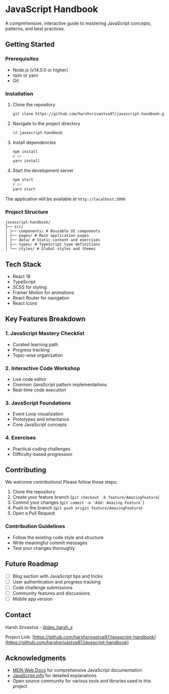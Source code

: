 # JavaScript Handbook

A comprehensive, interactive guide to mastering JavaScript concepts, patterns, and best practices.

## Getting Started

### Prerequisites

- Node.js (v14.0.0 or higher)
- npm or yarn
- Git

### Installation

1. Clone the repository

   ```bash
   git clone https://github.com/harshsrivastva97/javascript-handbook.git
   ```

2. Navigate to the project directory

   ```bash
   cd javascript-handbook
   ```

3. Install dependencies

   ```bash
   npm install
   # or
   yarn install
   ```

4. Start the development server
   ```bash
   npm start
   # or
   yarn start
   ```

The application will be available at `http://localhost:3000`

### Project Structure

```
javascript-handbook/
├── src/
│ ├── components/ # Reusable UI components
│ ├── pages/ # Main application pages
│ ├── data/ # Static content and exercises
│ ├── types/ # TypeScript type definitions
│ └── styles/ # Global styles and themes
```

## Tech Stack

- React 18
- TypeScript
- SCSS for styling
- Framer Motion for animations
- React Router for navigation
- React Icons

## Key Features Breakdown

### 1. JavaScript Mastery Checklist

- Curated learning path
- Progress tracking
- Topic-wise organization

### 2. Interactive Code Workshop

- Live code editor
- Common JavaScript pattern implementations
- Real-time code execution

### 3. JavaScript Foundations

- Event Loop visualization
- Prototypes and inheritance
- Core JavaScript concepts

### 4. Exercises

- Practical coding challenges
- Difficulty-based progression

## Contributing

We welcome contributions! Please follow these steps:

1. Clone the repository
2. Create your feature branch (`git checkout -b feature/AmazingFeature`)
3. Commit your changes (`git commit -m 'Add: Amazing Feature'`)
4. Push to the branch (`git push origin feature/AmazingFeature`)
5. Open a Pull Request

### Contribution Guidelines

- Follow the existing code style and structure
- Write meaningful commit messages
- Test your changes thoroughly

## Future Roadmap

- [ ] Blog section with JavaScript tips and tricks
- [ ] User authentication and progress tracking
- [ ] Code challenge submissions
- [ ] Community features and discussions
- [ ] Mobile app version

## Contact

Harsh Srivastva - [@dev_harsh_x](https://x.com/dev_harsh_x)

Project Link: [https://github.com/harshsrivastva97/javascript-handbook](https://github.com/harshsrivastva97/javascript-handbook)

## Acknowledgments

- [MDN Web Docs](https://developer.mozilla.org/) for comprehensive JavaScript documentation
- [JavaScript.info](https://javascript.info/) for detailed explanations
- Open source community for various tools and libraries used in this project
